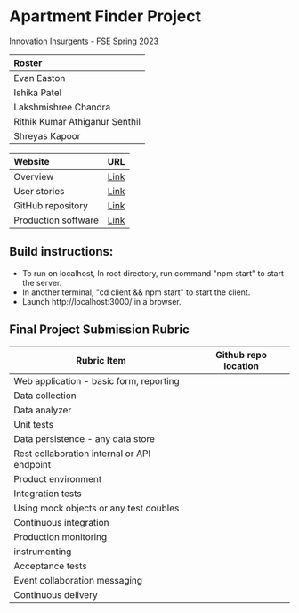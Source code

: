 # Apartment Finder Project

Innovation Insurgents - FSE Spring 2023

|Roster|
|:---|
|Evan Easton|
|Ishika Patel|
|Lakshmishree Chandra|
|Rithik Kumar Athiganur Senthil|
|Shreyas Kapoor|

|Website|URL|
|:---|:---:|
|Overview|[Link](https://github.com/CSCI-5828-Foundations-Sftware-Engr/ApartmentFinderUI/blob/main/documentation/overview.md)|
|User stories|[Link](https://fse-project.atlassian.net/jira/software/projects/FA/boards/1)|
|GitHub repository|[Link](https://github.com/CSCI-5828-Foundations-Sftware-Engr/ApartmentFinderUI)|
|Production software|[Link](https://apartmentfinderui.herokuapp.com/)|



## Build instructions:

- To run on localhost, In root directory, run command "npm start" to start the server.
- In another terminal, "cd client && npm start" to start the client.
- Launch http://localhost:3000/ in a browser.

## Final Project Submission Rubric
| Rubric Item                                 | Github repo location |
|---------------------------------------------|----------------------|
| Web application - basic form, reporting     |                      |
| Data collection                             |                      |
| Data analyzer                               |                      |
| Unit tests                                  |                      |
| Data persistence - any data store           |                      |
| Rest collaboration internal or API endpoint |                      |
| Product environment                         |                      |
| Integration tests                           |                      |
| Using mock objects or any test doubles      |                      |
| Continuous integration                      |                      |
| Production monitoring                       |                      |
| instrumenting                               |                      |
| Acceptance tests                            |                      |
| Event collaboration messaging               |                      |
| Continuous delivery                         |                      |